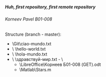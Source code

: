 ##### Huh, first repository, first remote repository

###### Korneev Pavel B01-008


Structure (branch - master):
- \Git\ciao-mundo.txt
 - \   \hello-world.txt
  - \   \hola-mundo.txt
   - \   \здравствуй-мир.txt
    - \ 
     - \LibreOffice\Корнеев Б01-008 (GET).odt
      - \Matlab\Stars.m
